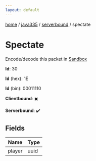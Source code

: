 ```yaml
---
layout: default
---
```


[home](/)  /  [java335](/protocol/java335)  /  [serverbound](/protocol/java335/serverbound)  /  spectate

# Spectate

Encode/decode this packet in [Sandbox](../../../sandbox/java335#serverbound.spectate)

**Id**: 30

**Id** (hex): 1E

**Id** (bin): 00011110

**Clientbound**: ✖️

**Serverbound**: ✔️

## Fields

Name | Type
---|---
player | uuid

